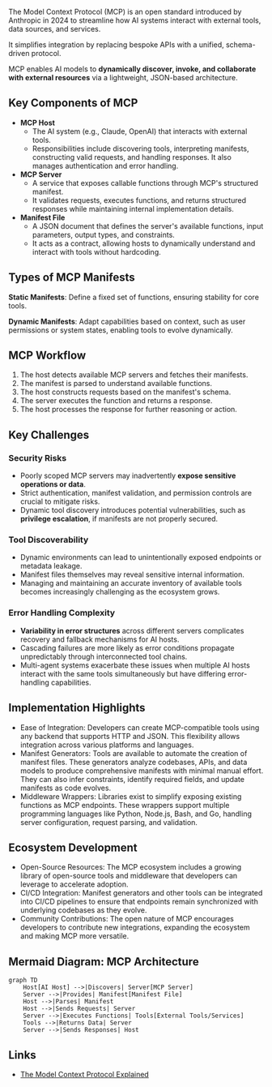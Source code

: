 
The Model Context Protocol (MCP) is an open standard introduced by Anthropic in 2024 to streamline how AI systems interact with external tools, data sources, and services.

It simplifies integration by replacing bespoke APIs with a unified, schema-driven protocol.

MCP enables AI models to **dynamically discover, invoke, and collaborate with external resources** via a lightweight, JSON-based architecture.

## Key Components of MCP

- **MCP Host**
  - The AI system (e.g., Claude, OpenAI) that interacts with external tools.
  - Responsibilities include discovering tools, interpreting manifests, constructing valid requests, and handling responses. It also manages authentication and error handling.
- **MCP Server**
  - A service that exposes callable functions through MCP's structured manifest.
  - It validates requests, executes functions, and returns structured responses while maintaining internal implementation details.
- **Manifest File**
  - A JSON document that defines the server's available functions, input parameters, output types, and constraints.
  - It acts as a contract, allowing hosts to dynamically understand and interact with tools without hardcoding.

## Types of MCP Manifests

**Static Manifests**: Define a fixed set of functions, ensuring stability for core tools.

**Dynamic Manifests**: Adapt capabilities based on context, such as user permissions or system states, enabling tools to evolve dynamically.

## MCP Workflow

1. The host detects available MCP servers and fetches their manifests.
2. The manifest is parsed to understand available functions.
3. The host constructs requests based on the manifest's schema.
4. The server executes the function and returns a response.
5. The host processes the response for further reasoning or action.

## Key Challenges

### Security Risks

- Poorly scoped MCP servers may inadvertently **expose sensitive operations or data**.
- Strict authentication, manifest validation, and permission controls are crucial to mitigate risks.
- Dynamic tool discovery introduces potential vulnerabilities, such as **privilege escalation**, if manifests are not properly secured.

### Tool Discoverability

- Dynamic environments can lead to unintentionally exposed endpoints or metadata leakage.
- Manifest files themselves may reveal sensitive internal information.
- Managing and maintaining an accurate inventory of available tools becomes increasingly challenging as the ecosystem grows.

### Error Handling Complexity

- **Variability in error structures** across different servers complicates recovery and fallback mechanisms for AI hosts.
- Cascading failures are more likely as error conditions propagate unpredictably through interconnected tool chains.
- Multi-agent systems exacerbate these issues when multiple AI hosts interact with the same tools simultaneously but have differing error-handling capabilities.

## Implementation Highlights

- Ease of Integration: Developers can create MCP-compatible tools using any backend that supports HTTP and JSON. This flexibility allows integration across various platforms and languages.
- Manifest Generators: Tools are available to automate the creation of manifest files. These generators analyze codebases, APIs, and data models to produce comprehensive manifests with minimal manual effort. They can also infer constraints, identify required fields, and update manifests as code evolves.
- Middleware Wrappers: Libraries exist to simplify exposing existing functions as MCP endpoints. These wrappers support multiple programming languages like Python, Node.js, Bash, and Go, handling server configuration, request parsing, and validation.

## Ecosystem Development

- Open-Source Resources: The MCP ecosystem includes a growing library of open-source tools and middleware that developers can leverage to accelerate adoption.
- CI/CD Integration: Manifest generators and other tools can be integrated into CI/CD pipelines to ensure that endpoints remain synchronized with underlying codebases as they evolve.
- Community Contributions: The open nature of MCP encourages developers to contribute new integrations, expanding the ecosystem and making MCP more versatile.

## Mermaid Diagram: MCP Architecture

```mermaid
graph TD
    Host[AI Host] -->|Discovers| Server[MCP Server]
    Server -->|Provides| Manifest[Manifest File]
    Host -->|Parses| Manifest
    Host -->|Sends Requests| Server
    Server -->|Executes Functions| Tools[External Tools/Services]
    Tools -->|Returns Data| Server
    Server -->|Sends Responses| Host
```

## Links

- [The Model Context Protocol Explained](https://medium.com/@zbabar/the-model-context-protocol-explained-5f35223e4d56)
